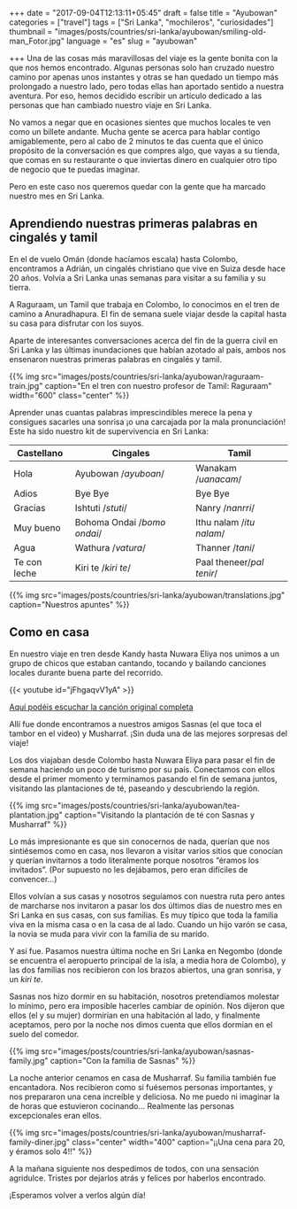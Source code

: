 +++
date = "2017-09-04T12:13:11+05:45"
draft = false
title = "Ayubowan"
categories = ["travel"]
tags = ["Sri Lanka", "mochileros", "curiosidades"]
thumbnail = "images/posts/countries/sri-lanka/ayubowan/smiling-old-man_Fotor.jpg"
language = "es"
slug = "ayubowan"

+++
Una de las cosas más maravillosas del viaje es la gente bonita con la que nos hemos encontrado. Algunas personas solo han cruzado nuestro camino por apenas unos instantes y otras se han quedado un tiempo más prolongado a nuestro lado, pero todas ellas han aportado sentido a nuestra aventura. Por eso, hemos decidido escribir un artículo dedicado a las personas que han cambiado nuestro viaje en Sri Lanka.

No vamos a negar que en ocasiones sientes que muchos locales te ven como un billete andante. Mucha gente se acerca para hablar contigo amigablemente, pero al cabo de 2 minutos te das cuenta que el único propósito de la conversación  es que compres algo, que vayas a su tienda, que comas en su restaurante o que inviertas dinero en cualquier otro tipo de negocio que te puedas imaginar. 

Pero en este caso nos queremos quedar con la gente que ha marcado nuestro mes en Sri Lanka.

## Aprendiendo nuestras primeras palabras en cingalés y tamil

En el de vuelo Omán (donde hacíamos escala) hasta Colombo, encontramos a Adrián, un cingalés christiano que vive en Suiza desde hace 20 años. Volvía a Sri Lanka unas semanas para visitar a su familia y su tierra.

A Raguraam, un Tamil que trabaja en Colombo, lo conocimos en el tren de camino a Anuradhapura. El fin de semana suele viajar desde la capital hasta su casa para disfrutar con los suyos. 

Aparte de interesantes conversaciones acerca del fin de la guerra civil en Sri Lanka y las últimas inundaciones que habían azotado al país, ambos nos ensenaron nuestras primeras palabras en cingalés y tamil.

{{% img src="images/posts/countries/sri-lanka/ayubowan/raguraam-train.jpg" caption="En el tren con nuestro profesor de Tamil: Raguraam" width="600" class="center" %}}

Aprender unas cuantas palabras imprescindibles merece la pena y consigues sacarles una sonrisa ¡o una carcajada por la mala pronunciación! Este ha sido nuestro kit de supervivencia en Sri Lanka:

Castellano|Cingales|Tamil|
------------- | ------------- | -------------
Hola|Ayubowan /*ayuboan*/|Wanakam /*uanacam*/|
Adios|Bye Bye|Bye Bye| 
Gracias| Ishtuti /*stuti*/|Nanry /*nanrri*/|
Muy bueno|Bohoma Ondai /*bomo ondai*/|Ithu nalam /*itu nalam*/|
Agua|Wathura /*vatura*/|Thanner /*tani*/|
Te con leche|Kiri te /*kiri te*/|Paal theneer/*pal tenir*/|

{{% img src="images/posts/countries/sri-lanka/ayubowan/translations.jpg" caption="Nuestros apuntes" %}}

## Como en casa

En nuestro viaje en tren desde Kandy hasta Nuwara Eliya nos unimos a un grupo de chicos que estaban cantando, tocando y bailando canciones locales durante buena parte del recorrido.

{{< youtube id="jFhgaqvV1yA" >}}

<a href="https://www.youtube.com/watch?v=4UQsyot7C5I" target="_blank">Aquí podéis escuchar la canción original completa</a>

Allí fue donde encontramos a nuestros amigos Sasnas (el que toca el tambor en el video) y Musharraf. ¡Sin duda una de las mejores sorpresas del viaje!

Los dos viajaban desde Colombo hasta Nuwara Eliya para pasar el fin de semana haciendo un poco de turismo por su país. Conectamos con ellos desde el primer momento y terminamos pasando el fin de semana juntos, visitando las plantaciones de té, paseando y descubriendo la región.

{{% img src="images/posts/countries/sri-lanka/ayubowan/tea-plantation.jpg" caption="Visitando la plantación de té con Sasnas y Musharraf" %}}

Lo más impresionante es que sin conocernos de nada, querían que nos sintiésemos como en casa, nos llevaron a visitar 
varios sitios que conocían y querían invitarnos a todo literalmente porque nosotros “éramos los invitados”. (Por supuesto no les dejábamos, pero eran difíciles de convencer...)

Ellos volvían a sus casas y nosotros seguíamos con nuestra ruta pero antes de marcharse nos invitaron a pasar los dos últimos días de nuestro mes en Sri Lanka en sus casas, con sus familias. Es muy típico que toda la familia viva en la misma casa o en la casa de al lado. Cuando un hijo varón se casa, la novia se muda para vivir con la familia de su marido. 

Y así fue. Pasamos nuestra última noche en Sri Lanka en Negombo (donde se encuentra el aeropuerto principal de la isla, 
a media hora de Colombo), y las dos familias nos recibieron con los brazos abiertos, una gran sonrisa, y un *kiri te*. 

Sasnas nos hizo dormir en su habitación, nosotros pretendíamos molestar lo mínimo, pero era imposible hacerles cambiar de opinión. Nos dijeron que ellos (el y su mujer) dormirían en una habitación al lado, y finalmente aceptamos, pero por la noche nos dimos cuenta que ellos dormían en el suelo del comedor. 

{{% img src="images/posts/countries/sri-lanka/ayubowan/sasnas-family.jpg" caption="Con la familia de Sasnas" %}}

La noche anterior cenamos en casa de Musharraf. Su familia también fue encantadora. Nos recibieron como si fuésemos personas importantes, y nos prepararon una cena increíble y deliciosa. No me puedo ni imaginar la de horas que estuvieron cocinando… Realmente las personas excepcionales eran ellos.

{{% img src="images/posts/countries/sri-lanka/ayubowan/musharraf-family-diner.jpg" class="center" width="400" caption="¡¡Una cena para 20, y éramos solo 4!!"  %}}

A la mañana siguiente nos despedimos de todos, con una sensación agridulce. Tristes por dejarlos atrás y felices por haberlos encontrado.

¡Esperamos volver a verlos algún día!

